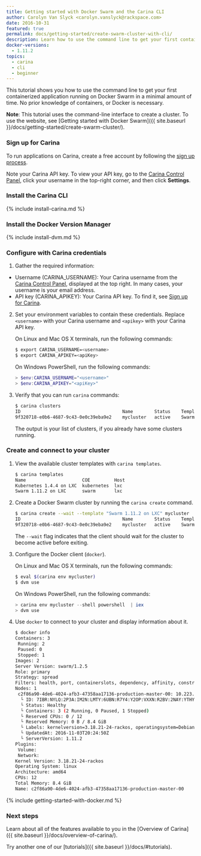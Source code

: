 ```yaml
---
title: Getting started with Docker Swarm and the Carina CLI
author: Carolyn Van Slyck <carolyn.vanslyck@rackspace.com>
date: 2016-10-31
featured: true
permalink: docs/getting-started/create-swarm-cluster-with-cli/
description: Learn how to use the command line to get your first containerized application running on Docker Swarm in a minimal amount of time
docker-versions:
  - 1.11.2
topics:
  - carina
  - cli
  - beginner
---
```


This tutorial shows you how to use the command line to get your first containerized application running on Docker Swarm in a minimal amount of time. No prior knowledge of containers, or Docker is necessary.

**Note**: This tutorial uses the command-line interface to create a cluster. To use the website, see [Getting started with Docker Swarm]({{ site.baseurl }}/docs/getting-started/create-swarm-cluster/).

### Sign up for Carina

To run applications on Carina, create a free account by following the [sign up process](https://app.getcarina.com/app/signup).

Note your Carina API key. To view your API key, go to the [Carina Control Panel](https://app.getcarina.com), click your username in the top-right corner, and then click **Settings**.

### Install the Carina CLI
{% include install-carina.md %}

### Install the Docker Version Manager
{% include install-dvm.md %}

### Configure with Carina credentials

1. Gather the required information:
  * Username (CARINA_USERNAME): Your Carina username from the [Carina Control Panel](https://app.getcarina.com), displayed at the top right. In many cases, your username is your email address.
  * API key (CARINA_APIKEY): Your Carina API key. To find it, see [Sign up for Carina](#sign-up-for-carina).

2. Set your environment variables to contain these credentials. Replace `<username>` with your Carina username and `<apikey>` with your Carina API key.

    On Linux and Mac OS X terminals, run the following commands:

    ```bash
    $ export CARINA_USERNAME=<username>
    $ export CARINA_APIKEY=<apiKey>
    ```

    On Windows PowerShell, run the following commands:

    ```powershell
    > $env:CARINA_USERNAME="<username>"
    > $env:CARINA_APIKEY="<apiKey>"
    ```

3. Verify that you can run `carina` commands:

    ```bash
    $ carina clusters
    ID                                      Name        Status    Template              Nodes
    9f320718-e0b6-4687-9c43-0e0c39eba9e2    mycluster   active    Swarm 1.11.2 on LXC   1
    ```

    The output is your list of clusters, if you already have some clusters running.

### Create and connect to your cluster

1. View the available cluster templates with `carina templates`.

    ```bash
    $ carina templates
    Name                     COE         Host
    Kubernetes 1.4.4 on LXC  kubernetes  lxc
    Swarm 1.11.2 on LXC      swarm       lxc
    ```

1. Create a Docker Swarm cluster by running the `carina create` command.

    ```bash
    $ carina create --wait --template "Swarm 1.11.2 on LXC" mycluster
    ID                                      Name        Status    Template              Nodes
    9f320718-e0b6-4687-9c43-0e0c39eba9e2    mycluster   active    Swarm 1.11.2 on LXC   1
    ```

    The `--wait` flag indicates that the client should wait for the cluster to become active before exiting.

1. Configure the Docker client (`docker`).

    On Linux and Mac OS X terminals, run the following commands:

    ```bash
    $ eval $(carina env mycluster)
    $ dvm use
    ```

    On Windows PowerShell, run the following commands:

    ```powershell
    > carina env mycluster --shell powershell  | iex
    > dvm use
    ```
1. Use `docker` to connect to your cluster and display information about it.

    ```bash
    $ docker info
    Containers: 3
     Running: 2
     Paused: 0
     Stopped: 1
    Images: 2
    Server Version: swarm/1.2.5
    Role: primary
    Strategy: spread
    Filters: health, port, containerslots, dependency, affinity, constraint
    Nodes: 1
     c2f86a90-4de6-4024-afb3-47358aa17136-production-master-00: 10.223.64.23:42376
      └ ID: 7IBR:NYLQ:2P3A:IM2N:LMTY:6UBN:R7Y4:Y2OP:VXXN:R2BV:2NAY:YTHY
      └ Status: Healthy
      └ Containers: 3 (2 Running, 0 Paused, 1 Stopped)
      └ Reserved CPUs: 0 / 12
      └ Reserved Memory: 0 B / 8.4 GiB
      └ Labels: kernelversion=3.18.21-24-rackos, operatingsystem=Debian GNU/Linux 8 (jessie) (containerized), storagedriver=aufs
      └ UpdatedAt: 2016-11-03T20:24:50Z
      └ ServerVersion: 1.11.2
    Plugins:
     Volume:
     Network:
    Kernel Version: 3.18.21-24-rackos
    Operating System: linux
    Architecture: amd64
    CPUs: 12
    Total Memory: 8.4 GiB
    Name: c2f86a90-4de6-4024-afb3-47358aa17136-production-master-00
    ```

{% include getting-started-with-docker.md %}

### Next steps

Learn about all of the features available to you in the [Overview of Carina]({{ site.baseurl }}/docs/overview-of-carina/).

Try another one of our [tutorials]({{ site.baseurl }}/docs/#tutorials).
